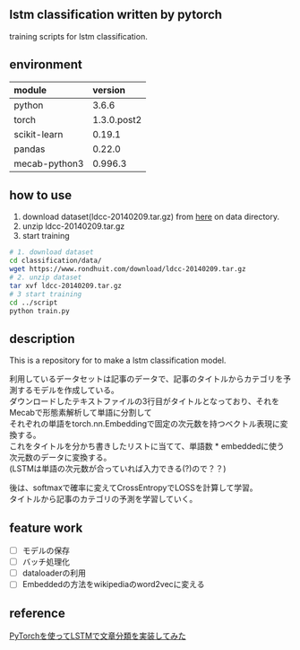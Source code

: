 ## lstm classification written by pytorch
training scripts for lstm classification.

## environment
|module|version|
|:--|:--|
|python|3.6.6|
|torch|1.3.0.post2|
|scikit-learn|0.19.1|
|pandas|0.22.0|
|mecab-python3|0.996.3|

## how to use
1. download dataset(ldcc-20140209.tar.gz) from [here](https://www.rondhuit.com/download.html) on data directory.
2. unzip ldcc-20140209.tar.gz
3. start training

```bash
# 1. download dataset
cd classification/data/
wget https://www.rondhuit.com/download/ldcc-20140209.tar.gz
# 2. unzip dataset
tar xvf ldcc-20140209.tar.gz
# 3 start training
cd ../script
python train.py
```

## description
This is a repository for to make a lstm classification model.

利用しているデータセットは記事のデータで、記事のタイトルからカテゴリを予測するモデルを作成している。  
ダウンロードしたテキストファイルの3行目がタイトルとなっており、それをMecabで形態素解析して単語に分割して  
それぞれの単語をtorch.nn.Embeddingで固定の次元数を持つベクトル表現に変換する。  
これをタイトルを分かち書きしたリストに当てて、単語数 * embeddedに使う次元数のデータに変換する。  
(LSTMは単語の次元数が合っていれば入力できる(?)ので？？)

後は、softmaxで確率に変えてCrossEntropyでLOSSを計算して学習。  
タイトルから記事のカテゴリの予測を学習していく。

## feature work
- [ ] モデルの保存
- [ ] バッチ処理化
- [ ] dataloaderの利用
- [ ] Embeddedの方法をwikipediaのword2vecに変える

## reference
[PyTorchを使ってLSTMで文章分類を実装してみた
](https://qiita.com/m__k/items/841950a57a0d7ff05506)
